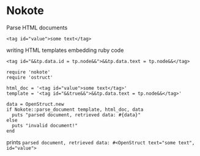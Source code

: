 # Nokote

Parse HTML documents
```{.html}
<tag id="value">some text</tag>
```

writing HTML templates embedding ruby code
```{.html}
<tag id="&&tp.data.id = tp.node&&">&&tp.data.text = tp.node&&</tag>
```

```{.ruby}
require 'nokote'
require 'ostruct'

html_doc = '<tag id="value">some text</tag>'
template = '<tag id="&&true&&">&&tp.data.text = tp.node&&</tag>'

data = OpenStruct.new
if Nokote::parse_document template, html_doc, data
  puts "parsed document, retrieved data: #{data}"
else
  puts "invalid document!"
end
```

prints  `parsed document, retrieved data: #<OpenStruct text="some text", id="value">`
